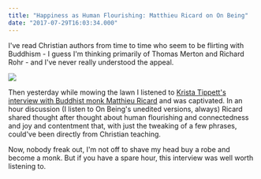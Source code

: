 ```yaml
---
title: "Happiness as Human Flourishing: Matthieu Ricard on On Being"
date: "2017-07-29T16:03:34.000"
---
```


I've read Christian authors from time to time who seem to be flirting with Buddhism - I guess I'm thinking primarily of Thomas Merton and Richard Rohr - and I've never really understood the appeal.

![](http://chrishubbs.com/wordpress/wp-content/uploads/2017/07/MATTHIEU-RICARD.jpg)

Then yesterday while mowing the lawn I listened to [Krista Tippett's interview with Buddhist monk Matthieu Ricard](https://onbeing.org/programs/matthieu-ricard-happiness-as-human-flourishing/) and was captivated. In an hour discussion (I listen to On Being's unedited versions, always) Ricard shared thought after thought about human flourishing and connectedness and joy and contentment that, with just the tweaking of a few phrases, could've been directly from Christian teaching.

Now, nobody freak out, I'm not off to shave my head buy a robe and become a monk. But if you have a spare hour, this interview was well worth listening to.
